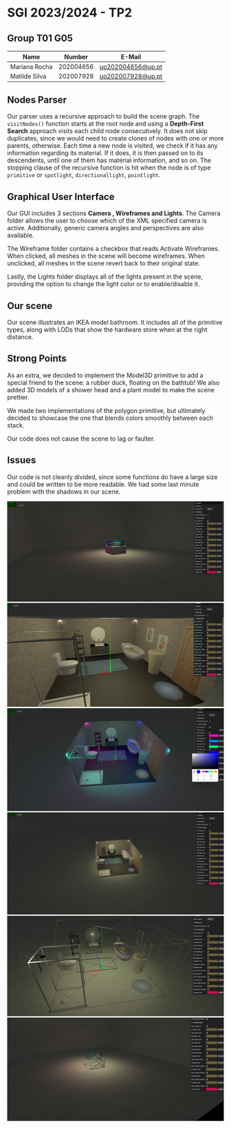 # SGI 2023/2024 - TP2

## Group T01 G05

| Name             | Number    | E-Mail             |
| ---------------- | --------- | ------------------ |
| Mariana Rocha    | 202004656 | up202004656@up.pt  |
| Matilde Silva    | 202007928 | up202007928@up.pt  |


## Nodes Parser
Our parser uses a recursive approach to build the scene graph. The ``visitNodes()`` function starts at the root node and using a **Depth-First Search** approach visits each child node consecutively. It does not skip duplicates, since we would need to create clones of nodes with one or more parents, otherwise. Each time a new node is visited, we check if it has any information regarding its material. If it does, it is then passed on to its descendents, until one of them has material information, and so on. The stopping clause of the recursive function is hit when the node is of type ``primitive`` or ``spotlight``, ``directionallight``, ``pointlight``. 


## Graphical User Interface
Our GUI includes 3 sections **Camera , Wireframes and Lights**. The Camera folder allows the user to choose which of the XML specified camera is active. Additionally, generic camera angles and perspectives are also available.

The Wireframe folder contains a checkbox that reads Activate Wireframes. When clicked, all meshes in the scene will become wireframes. When unclicked, all meshes in the scene revert back to their original state.

Lastly, the Lights folder displays all of the lights present in the scene, providing the option to change the light color or to enable/disable it.

## Our scene
Our scene illustrates an IKEA model bathroom. It includes all of the primitive types, along with LODs that show the hardware store when at the right distance. 

## Strong Points
As an extra, we decided to implement the Model3D primitive to add a special friend to the scene: a rubber duck, floating on the bathtub! We also added 3D models of a shower head and a plant model to make the scene prettier.

We made two implementations of the polygon primitive, but ultimately decided to showcase the one that blends colors smoothly between each stack.

Our code does not cause the scene to lag or faulter.


## Issues
Our code is not cleanly divided, since some functions do have a large size and could be written to be more readable.
We had some last minute problem with the shadows in our scene.


![Alt text](screenshots/image.png)
![Alt text](screenshots/image-1.png)
![Alt text](screenshots/image-2.png)
![Alt text](screenshots/image-3.png)
![Alt text](screenshots/image-4.png)
![Alt text](screenshots/image-5.png)
